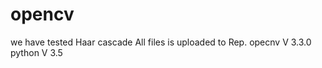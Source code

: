 # opencv

we have tested  Haar cascade 
All  files is uploaded to  Rep.
opecnv V 3.3.0
python V 3.5
